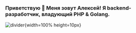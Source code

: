 ### Приветствую 👋 Меня зовут Алексей! Я backend-разработчик, владующий PHP & Golang.
![divider](https://github.com/SamirPaulb/SamirPaulb/blob/main/assets/rainbow-superthin.webp){width=100% height=10px}
